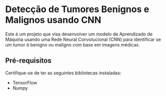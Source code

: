 # Detecção de Tumores Benignos e Malignos usando CNN

Este é um projeto que visa desenvolver um modelo de Aprendizado de Máquina usando uma Rede Neural Convolucional (CNN) para identificar se um tumor é benigno ou maligno com base em imagens médicas.

## Pré-requisitos

Certifique-se de ter as seguintes bibliotecas instaladas:

- TensorFlow
- Numpy
